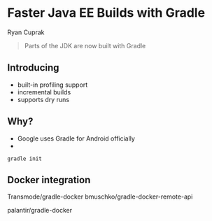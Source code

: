 # Faster Java EE Builds with Gradle
Ryan Cuprak  

> Parts of the JDK are now built with Gradle

## Introducing
 * built-in profiling support
 * incremental builds
 * supports dry runs

## Why?
 * Google uses Gradle for Android officially
 * 

`gradle init`

## Docker integration

Transmode/gradle-docker
bmuschko/gradle-docker-remote-api

palantir/gradle-docker

